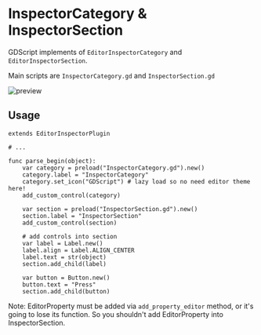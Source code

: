 # InspectorCategory & InspectorSection

GDScript implements of `EditorInspectorCategory` and `EditorInspectorSection`.

Main scripts are `InspectorCategory.gd` and `InspectorSection.gd`

![preview](https://user-images.githubusercontent.com/12966814/86904140-da23c100-c142-11ea-9b96-346597b75d99.png)

## Usage

```GDScript
extends EditorInspectorPlugin

# ...

func parse_begin(object):
	var category = preload("InspectorCategory.gd").new()
	category.label = "InspectorCategory"
	category.set_icon("GDScript") # lazy load so no need editor theme here!
	add_custom_control(category)
	
	var section = preload("InspectorSection.gd").new()
	section.label = "InspectorSection"
	add_custom_control(section)
	
    # add controls into section
	var label = Label.new()
	label.align = Label.ALIGN_CENTER
	label.text = str(object)
	section.add_child(label)
	
	var button = Button.new()
	button.text = "Press"
	section.add_child(button)

```

Note: EditorProperty must be added via `add_property_editor` method, or it's going to lose its function. So you shouldn't add EditorProperty into InspectorSection.